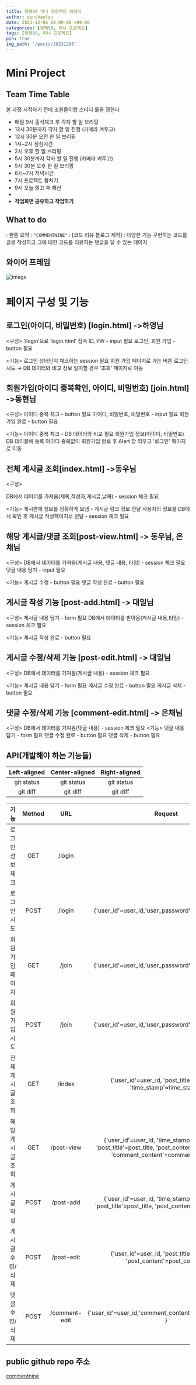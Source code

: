 ```yaml
---
title: 항해99 미니 프로젝트 에세이
author: eunchaelyu
date: 2023-12-06 10:00:00 +09:00
categories: [항해99, 미니 프로젝트]
tags: [항해99, 미니 프로젝트]
pin: true
img_path: '/posts/20231206'
---
```



# Mini Project 

## Team Time Table
  본 과정 시작하기 전에 조원들이랑 스터디 룰을 정한다
- 매일 9시 출석체크 후 각자 할 일 브리핑
- 12시 30분까지 각자 할 일 진행 (카메라 켜두고)
- 12시 30분 오전 한 일 브리핑
- 1시~2시 점심시간
- 2시 오후 할 일 브리핑
- 5시 30분까지 각자 할 일 진행 (카메라 켜두고)
- 5시 30분 오후 한 일 브리핑
- 6시~7시 저녁시간
- 7시 프로젝트 합치기
- 9시 오늘 회고 후 해산
- 
- **작업화면 공유하고 작업하기**


## What to do 
: 한줄 요약
: ``"COMMENTNINE"``
: [코드 리뷰 블로그 제작]
: 다양한 기능 구현하는 코드를 글로 작성하고 그에 대한 코드를 리뷰하는 댓글을 달 수 있는 페이지   

  
## 와이어 프레임
![image](https://github.com/eunchaelyu/eunchaelyu.github.io/assets/119996957/20340add-65c4-4dbd-a892-34a4c4e614cd)

# 페이지 구성 및 기능
## 로그인(아이디, 비밀번호) [login.html] ->하영님

  <구성>
‘/login’으로 ‘login.html’ 접속
ID, PW - input 필요
로그인, 회원 가입 - button 필요

  <기능>
로그인 상태인지 체크하는 session 필요
회원 가입 페이지로 가는 버튼
로그인 시도 → DB 데이터와 비교
정보 일치할 경우 ‘조회’ 페이지로 이동

## 회원가입(아이디 중복확인, 아이디, 비밀번호) [join.html] ->동현님

  <구성>
아이디 중복 체크 - button 필요
아이디, 비밀번호, 비밀번호 - input 필요
회원가입 완료 - button 필요

  <기능>
아이디 중복 체크 - DB 데이터와 비교 필요
회원가입 정보(아이디, 비밀번호) DB 테이블에 등록
아이디 중복없이 회원가입 완료 후 Alert 창 띄우고 '로그인' 페이지로 이동

## 전체 게시글 조회[index.html] ->동우님
  <구성>

DB에서 데이터를 가져옴(제목,작성자,게시글,날짜) - session 체크 필요

  <기능>
게시판에 정보를 정확하게 보냄 - 게시글 링크 정보 전달
사용자의 정보를 DB에서 확인 후 게시글 작성페이지로 전달 - session 체크 필요

## 해당 게시글/댓글 조회[post-view.html] -> 동우님, 은채님
  <구성>
DB에서 데이터를 가져옴(게시글 내용, 댓글 내용, 타임) - session 체크 필요
댓글 내용 담기 - input 필요

  <기능>
게시글 수정 - button 필요
댓글 작성 완료 - button 필요

## 게시글 작성 기능 [post-add.html] -> 대일님

  <구성>
게시글 내용 담기 - form 필요
DB에서 데이터를 받아옴(게시글 내용,타임) - session 체크 필요

  <기능>
게시글 작성 완료 - button 필요

## 게시글 수정/삭제 기능 [post-edit.html] -> 대일님

  <구성>
DB에서 데이터를 가져옴(게시글 내용) - session 체크 필요

  <기능>
게시글 내용 담기 - form 필요
게시글 수정 완료 - button 필요
게시글 삭제 - button 필요

## 댓글 수정/삭제 기능 [comment-edit.html] -> 은채님

  <구성>
DB에서 데이터를 가져옴(댓글 내용) - session 체크 필요
  <기능>
댓글 내용 담기 - form 필요
댓글 수정 완료 - button 필요
댓글 삭제 - button 필요

## API(개발해야 하는 기능들)

| Left-aligned  | Center-aligned | Right-aligned  |
| :-----------: | :------------: | :------------: |
|   git status  |   git status   |   git status   |
|    git diff   |    git diff    |    git diff    |

| 기능 | Method | URL | Request | Response |
| :-----------: | :-----------: | :-----------: | :-----------: | :-----------: |
| 로그인 정보 체크 | GET | /login  |  |      
| 로그인 시도 | POST | /login | {'user_id'=user_id,'user_password'=user_password} | 로그인 정보 |
| 회원가입 페이지 | GET | /join | {'user_id'=user_id,'user_password'=user_password} | 로그인 정보 |
| 회원가입 시도 | POST | /join | {'user_id'=user_id,'user_password'=user_password} | 로그인 정보 |
| 전체 게시글 조회 | GET | /index | {'user_id'=user_id, 'post_title'=post_title, 'time_stamp'=time_stamp} | 로그인 정보, 게시글 제목, 타임스탬프 |
| 해당 게시글 조회 | GET | /post-view | {'user_id'=user_id, 'time_stamp'=time_stamp, 'post_title'=post_title, 'post_content'=post_content, 'comment_content'=comment_content } | 로그인 정보, 게시글 제목, 게시글 내용, 타임스탬프, 댓글 내용 |
| 게시글 작성 | POST | /post-add | {'user_id'=user_id, 'time_stamp'=time_stamp, 'post_title'=post_title, 'post_content'=post_content } | 사용자 정보, 타임스탬프, 게시글 제목, 게시글 내용 |
| 게시글 수정/삭제 | POST | /post-edit | {'user_id'=user_id, 'post_title'=post_title, 'post_content'=post_content} | 사용자 정보, 게시글 제목, 게시글 내용 |
| 댓글 수정/삭제 | POST | /comment-edit | {'user_id'=user_id,'comment_content'=comment_content } | 사용자 정보, 댓글 내용 |



## public github repo 주소
[commentnine](https://github.com/SulHyunRyung/Commnet_Nine.git)
